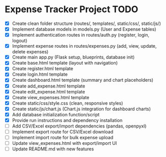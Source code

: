 # Expense Tracker Project TODO

- [x] Create clean folder structure (routes/, templates/, static/css/, static/js/)
- [x] Implement database models in models.py (User and Expense tables)
- [x] Implement authentication routes in routes/auth.py (register, login, logout)
- [x] Implement expense routes in routes/expenses.py (add, view, update, delete expenses)
- [x] Create main app.py (Flask setup, blueprints, database init)
- [x] Create base.html template (layout with navigation)
- [x] Create register.html template
- [x] Create login.html template
- [x] Create dashboard.html template (summary and chart placeholders)
- [x] Create add_expense.html template
- [x] Create edit_expense.html template
- [x] Create view_expenses.html template
- [x] Create static/css/style.css (clean, responsive styles)
- [x] Create static/js/chart.js (Chart.js integration for dashboard charts)
- [x] Add database initialization function/script
- [x] Provide run instructions and dependency installation
- [ ] Add CSV/Excel export/import dependencies (pandas, openpyxl)
- [ ] Implement export route for CSV/Excel download
- [ ] Implement import route for bulk expense upload
- [ ] Update view_expenses.html with export/import UI
- [ ] Update README.md with new features
